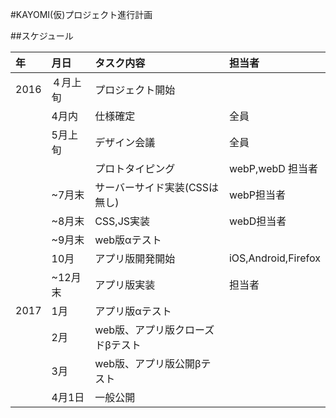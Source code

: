 #KAYOMI(仮)プロジェクト進行計画  

##スケジュール  

|年|月日|タスク内容|担当者|
|:-|:-|:-|:-|
|2016|４月上旬|プロジェクト開始||
||4月内|仕様確定|全員|
||5月上旬|デザイン会議|全員|
|||プロトタイピング|webP,webD 担当者|
||~7月末|サーバーサイド実装(CSSは無し)|webP担当者|
||~8月末|CSS,JS実装|webD担当者|
||~9月末|web版αテスト||
||10月|アプリ版開発開始|iOS,Android,Firefox|
||~12月末|アプリ版実装|担当者|
|2017|1月|アプリ版αテスト||
||2月|web版、アプリ版クローズドβテスト||
||3月|web版、アプリ版公開βテスト||
||4月1日|一般公開||

